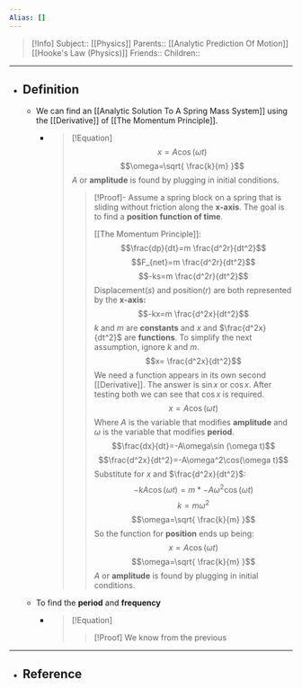 ```yaml
---
Alias: []
---
```

> [!Info]
> Subject:: [[Physics]]
> Parents:: [[Analytic Prediction Of Motion]] [[Hooke's Law (Physics)]]
> Friends:: 
> Children:: 
---
- ## Definition
	- We can find an [[Analytic Solution To A Spring Mass System]] using the [[Derivative]] of [[The Momentum Principle]].
		- > [!Equation]
		  >$$x=A\cos(\omega t)$$
		  > $$\omega=\sqrt{ \frac{k}{m} }$$
		  > $A$ or **amplitude** is found by plugging in initial conditions.
		  > > [!Proof]-
		  > > Assume a spring block on a spring that is sliding without friction along the **x-axis**. The goal is to find a **position function of time**.
		  > > 
		  > > [[The Momentum Principle]]: 
		  > > $$\frac{dp}{dt}=m \frac{d^2r}{dt^2}$$
		  > > $$F_{net}=m \frac{d^2r}{dt^2}$$
		  > > $$-ks=m \frac{d^2r}{dt^2}$$
		  > > Displacement($s$) and position($r$) are both represented by the **x-axis:**
		  > > $$-kx=m \frac{d^2x}{dt^2}$$
		  > >$k$ and $m$ are **constants** and $x$ and $\frac{d^2x}{dt^2}$ are **functions**. To simplify the next assumption, ignore $k$ and $m$.
		  > >$$x= \frac{d^2x}{dt^2}$$
		  > > We need a function appears in its own second [[Derivative]]. The answer is $\sin x$ or $\cos x$. After testing both we can see that $\cos x$ is required.
		  > > $$x=A\cos (\omega t)$$
		  > > Where $A$ is the variable that modifies **amplitude** and $\omega$ is the variable that modifies **period**.
		  > > $$\frac{dx}{dt}=-A\omega\sin (\omega t)$$
		  > > $$\frac{d^2x}{dt^2}=-A\omega^2\cos(\omega t)$$
		  > > Substitute for $x$ and $\frac{d^2x}{dt^2}$:
		  > > $$-kA\cos(\omega t)=m*-A\omega^2\cos(\omega t)$$
		  > > $$k=m\omega^2$$
		  > > $$\omega=\sqrt{ \frac{k}{m} }$$
		  > > So the function for **position** ends up being:
		  > > $$x=A\cos(\omega t)$$
		  > > $$\omega=\sqrt{ \frac{k}{m} }$$
		  > > $A$ or **amplitude** is found by plugging in initial conditions.
	- To find the **period** and **frequency**
		- > [!Equation]
		  > 
		  > > [!Proof]
		  > > We know from the previous 
---
- ## Reference